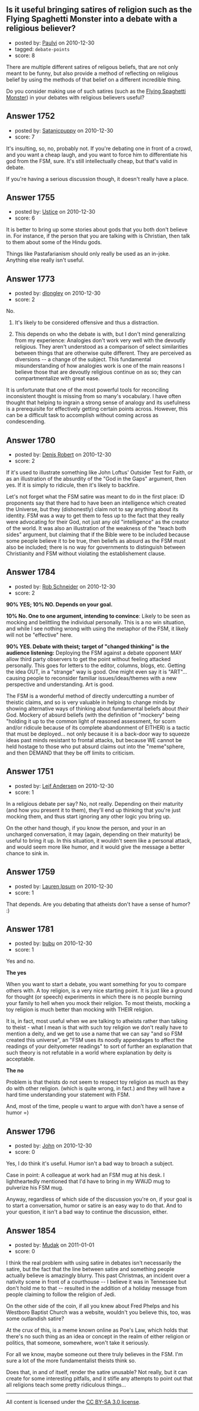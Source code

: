 ## Is it useful bringing satires of religion such as the Flying Spaghetti Monster into a debate with a religious believer?

- posted by: [Paulvi](https://stackexchange.com/users/-1/271-paulvi) on 2010-12-30
- tagged: `debate-points`
- score: 8

There are multiple different satires of religous beliefs, that are not only meant to be funny, but also provide a method of reflecting on religious belief by using the methods of that belief on a different incredible thing.

Do you consider making use of such satires (such as the [Flying Spaghetti Monster][1]) in your debates with religious believers useful?


  [1]: http://www.venganza.org/


## Answer 1752

- posted by: [Satanicpuppy](https://stackexchange.com/users/-1/169-satanicpuppy) on 2010-12-30
- score: 7

It's insulting, so, no, probably not. If you're debating one in front of a crowd, and you want a cheap laugh, and you want to force him to differentiate his god from the FSM, sure. It's still intellectually cheap, but that's valid in debate.

If you're having a serious discussion though, it doesn't really have a place.


## Answer 1755

- posted by: [Ustice](https://stackexchange.com/users/-1/541-ustice) on 2010-12-30
- score: 6

It is better to bring up some stories about gods that you both don't believe in. For instance, if the person that you are talking with is Christian, then talk to them about some of the Hindu gods. 

Things like Pastafarianism should only really be used as an in-joke. Anything else really isn't useful.


## Answer 1773

- posted by: [dlongley](https://stackexchange.com/users/-1/335-dlongley) on 2010-12-30
- score: 2

No.

1. It's likely to be considered offensive and thus a distraction.

2. This depends on who the debate is with, but I don't mind generalizing from my experience: Analogies don't work very well with the devoutly religious. They aren't understood as a comparison of select similarities between things that are otherwise quite different. They are perceived as diversions -- a change of the subject. This fundamental misunderstanding of how analogies work is one of the main reasons I believe those that are devoutly religious continue on as so; they can compartmentalize with great ease.

It is unfortunate that one of the most powerful tools for reconciling inconsistent thought is missing from so many's vocabulary. I have often thought that helping to ingrain a strong sense of analogy and its usefulness is a prerequisite for effectively getting certain points across. However, this can be a difficult task to accomplish without coming across as condescending.


## Answer 1780

- posted by: [Denis Robert](https://stackexchange.com/users/-1/122-denis-robert) on 2010-12-30
- score: 2

If it's used to illustrate something like John Loftus' Outsider Test for Faith, or as an illustration of the absurdity of the "God in the Gaps" argument, then yes. If it is simply to ridicule, then it's likely to backfire.

Let's not forget what the FSM satire was meant to do in the first place: ID proponents say that there had to have been an intelligence which created the Universe, but they (dishonestly) claim not to say anything about its identity. FSM was a way to get them to fess up to the fact that they really were advocating for their God, not just any old "intelligence" as the creator of the world. It was also an illustration of the weakness of the "teach both sides" argument, but claiming that if the Bible were to be included because some people believe it to be true, then beliefs as absurd as the FSM must also be included; there is no way for governments to distinguish between Christianity and FSM without violating the establishement clause.




## Answer 1784

- posted by: [Rob Schneider](https://stackexchange.com/users/-1/149-rob-schneider) on 2010-12-30
- score: 2

**90% YES; 10% NO.  Depends on your goal.**

**10% No. One to one argument, intending to convince**:  Likely to be seen as mocking and belittling the individual personally.  This is a no win situation, and while I see nothing wrong with using the metaphor of the FSM, it likely will not be "effective" here.

**90% YES.  Debate with theist; target of "changed thinking" is the audience listening:**  Deploying the FSM against a debate opponent MAY allow third party observers to get the point without feeling attacked personally.  This goes for letters to the editor, columns, blogs, etc.  Getting the idea OUT, in a "strange" way is good.  One might even say it is "ART"... causing people to reconsider familiar issues/ideas/themes with a new perspective and understanding.  Art is good.

The FSM is a wonderful method of directly undercutting a number of theistic claims, and so is very valuable in helping to change minds by showing alternative ways of thinking about fundamental beliefs about *their* God.  Mockery of absurd beliefs (with the definition of "mockery" being "holding it up to the common light of reasoned assessment, for scorn and/or ridicule because of its complete abandonment of EITHER) is a tactic that must be deployed... not only because it is a back-door way to squeeze ideas past minds resistant to frontal attacks, but because WE cannot be held hostage to those who put absurd claims out into the "meme"sphere, and then DEMAND that they be off limits to criticism.


## Answer 1751

- posted by: [Leif Andersen](https://stackexchange.com/users/-1/495-leif-andersen) on 2010-12-30
- score: 1

In a religious debate per say?  No, not really.  Depending on their maturity (and how you present it to them), they'll end up thinking that you're just mocking them, and thus start ignoring any other logic you bring up.

On the other hand though, if you know the person, and your in an uncharged conversation, it may (again, depending on their maturity) be useful to bring it up.  In this situation, it wouldn't seem like a personal attack, and would seem more like humor, and it would give the message a better chance to sink in.


## Answer 1759

- posted by: [Lauren Ipsum](https://stackexchange.com/users/-1/71-lauren-ipsum) on 2010-12-30
- score: 1

That depends. Are you debating that atheists don't have a sense of humor? :)


## Answer 1781

- posted by: [bubu](https://stackexchange.com/users/-1/398-bubu) on 2010-12-30
- score: 1

Yes and no.

<b>The yes</b>

When you want to start a debate, you want something for you to compare others with. A toy religion, is a very nice starting point. It is just like a ground for thought (or speech) experiments in which there is no people burning your family to hell when you mock their religion. To most theists, mocking a toy religion is much better than mocking with THEIR religion.

It is, in fact,  most useful when we are talking to atheists rather than talking to theist - what I mean is that with such toy religion we don't really have to mention a deity, and we get to use a name that we can say "and so FSM created this universe", an "FSM uses its noodly appendages to affect the readings of your deityometer readings" to sort of further an explanation that such theory is not refutable in a world where explanation  by deity is acceptable.

<b>The no</b>

Problem is that theists do not seem to respect toy religion as much as they do with other religion. (which is quite wrong, in fact.) and they will have a hard time understanding your statement with FSM.

And, most of the time, people u want to argue with don't have a sense of humor =)


## Answer 1796

- posted by: [John](https://stackexchange.com/users/-1/627-john) on 2010-12-30
- score: 0

Yes, I do think it's useful.  Humor isn't a bad way to broach a subject.

Case in point: A colleague at work had an FSM mug at his desk. I lightheartedly mentioned that I'd have to bring in my WWJD mug to pulverize his FSM mug.

Anyway, regardless of which side of the discussion you're on, if your goal is to start a conversation, humor or satire is an easy way to do that.  And to your question, it isn't a bad way to continue the discussion, either.


## Answer 1854

- posted by: [Mudak](https://stackexchange.com/users/-1/205-mudak) on 2011-01-01
- score: 0

I think the real problem with using satire in debates isn't necessarily the satire, but the fact that the line between satire and something people actually believe is amazingly blurry.  This past Christmas, an incident over a nativity scene in front of a courthouse -- I believe it was in Tennessee but don't hold me to that -- resulted in the addition of a holiday message from people claiming to follow the religion of Jedi.  

On the other side of the coin, if all you knew about Fred Phelps and his Westboro Baptist Church was a website, wouldn't you believe this, too, was some outlandish satire?

At the crux of this, is a meme known online as Poe's Law, which holds that there's no such thing as an idea or concept in the realm of either religion or politics, that someone, somewhere, won't take it seriously.  

For all we know, maybe someone out there truly believes in the FSM. I'm sure a lot of the more fundamentalist theists think so.  

Does that, in and of itself, render the satire unusable?  Not really, but it can create for some interesting pitfalls, and it stifle any attempts to point out that all religions teach some pretty ridiculous things...



---

All content is licensed under the [CC BY-SA 3.0 license](https://creativecommons.org/licenses/by-sa/3.0/).
